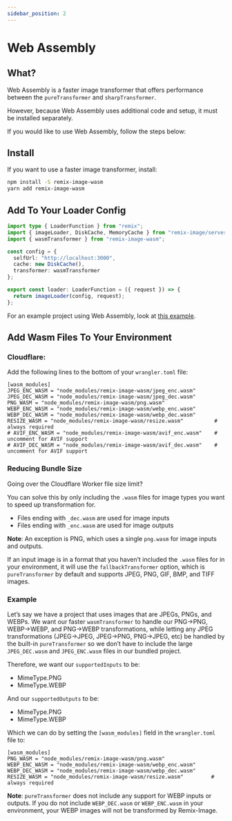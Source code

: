 ```yaml
---
sidebar_position: 2
---
```


# Web Assembly

## What?
Web Assembly is a faster image transformer that offers performance between the `pureTransformer` and `sharpTransformer`.

However, because Web Assembly uses additional code and setup, it must be installed separately.

If you would like to use Web Assembly, follow the steps below:

## Install
If you want to use a faster image transformer, install:
```bash
npm install -S remix-image-wasm
yarn add remix-image-wasm
```

## Add To Your Loader Config

```typescript jsx
import type { LoaderFunction } from "remix";
import { imageLoader, DiskCache, MemoryCache } from "remix-image/server";
import { wasmTransformer } from "remix-image-wasm";

const config = {
  selfUrl: "http://localhost:3000",
  cache: new DiskCache(),
  transformer: wasmTransformer
};

export const loader: LoaderFunction = ({ request }) => {
  return imageLoader(config, request);
};
```

For an example project using Web Assembly, look at [this example](https://github.com/Josh-McFarlin/remix-image/tree/master/examples/cloudflare-workers).

## Add Wasm Files To Your Environment


### Cloudflare:

Add the following lines to the bottom of your `wrangler.toml` file:
```
[wasm_modules]
JPEG_ENC_WASM = "node_modules/remix-image-wasm/jpeg_enc.wasm"
JPEG_DEC_WASM = "node_modules/remix-image-wasm/jpeg_dec.wasm"
PNG_WASM = "node_modules/remix-image-wasm/png.wasm"
WEBP_ENC_WASM = "node_modules/remix-image-wasm/webp_enc.wasm"
WEBP_DEC_WASM = "node_modules/remix-image-wasm/webp_dec.wasm"
RESIZE_WASM = "node_modules/remix-image-wasm/resize.wasm"          # always required
# AVIF_ENC_WASM = "node_modules/remix-image-wasm/avif_enc.wasm"    # uncomment for AVIF support
# AVIF_DEC_WASM = "node_modules/remix-image-wasm/avif_dec.wasm"    # uncomment for AVIF support
```

### Reducing Bundle Size

Going over the Cloudflare Worker file size limit?

You can solve this by only including the `.wasm` files for image types you want to speed up transformation for.

* Files ending with `_dec.wasm` are used for  image inputs
* Files ending with `_enc.wasm` are used for image outputs

**Note**: An exception is PNG, which uses a single `png.wasm` for image inputs and outputs.

If an input image is in a format that you haven’t included the `.wasm` files for in your environment,
it will use the `fallbackTransformer` option, which is `pureTransformer`
by default and supports JPEG, PNG, GIF, BMP, and TIFF images.

### Example

Let’s say we have a project that uses images that are JPEGs, PNGs, and WEBPs.
We want our faster `wasmTransformer` to handle our PNG→PNG, WEBP→WEBP, and PNG→WEBP transformations,
while letting any JPEG transformations (JPEG→JPEG, JPEG→PNG, PNG→JPEG, etc) be handled by the built-in `pureTransformer`
so we don’t have to include the large `JPEG_DEC.wasm` and `JPEG_ENC.wasm` files in our bundled project.

Therefore, we want our `supportedInputs` to be:
* MimeType.PNG
* MimeType.WEBP

And our `supportedOutputs` to be:
* MimeType.PNG
* MimeType.WEBP

Which we can do by setting the `[wasm_modules]` field in the `wrangler.toml` file to:
```
[wasm_modules]
PNG_WASM = "node_modules/remix-image-wasm/png.wasm"
WEBP_ENC_WASM = "node_modules/remix-image-wasm/webp_enc.wasm"
WEBP_DEC_WASM = "node_modules/remix-image-wasm/webp_dec.wasm"
RESIZE_WASM = "node_modules/remix-image-wasm/resize.wasm"         # always required
```

**Note**: `pureTransformer` does not include any support for WEBP inputs or outputs.
If you do not include `WEBP_DEC.wasm` or `WEBP_ENC.wasm` in your environment, your WEBP images will not be transformed by Remix-Image.
